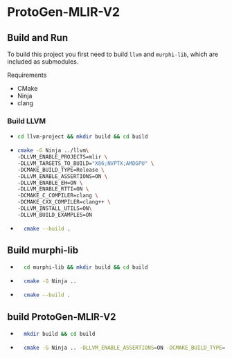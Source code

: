 # ProtoGen-MLIR-V2

## Build and Run

To build this project you first need to build `llvm` and `murphi-lib`, which are included as submodules.

Requirements
- CMake
- Ninja
- clang


### Build LLVM
- ```zsh 
  cd llvm-project && mkdir build && cd build
  ```

- ```zsh 
  cmake -G Ninja ../llvm\
  -DLLVM_ENABLE_PROJECTS=mlir \
  -DLLVM_TARGETS_TO_BUILD="X86;NVPTX;AMDGPU" \
  -DCMAKE_BUILD_TYPE=Release \
  -DLLVM_ENABLE_ASSERTIONS=ON \
  -DLLVM_ENABLE_EH=ON \
  -DLLVM_ENABLE_RTTI=ON \
  -DCMAKE_C_COMPILER=clang \
  -DCMAKE_CXX_COMPILER=clang++ \
  -DLLVM_INSTALL_UTILS=ON\
  -DLLVM_BUILD_EXAMPLES=ON
  ```
- ```zsh
    cmake --build .
  ```


## Build murphi-lib
- ```zsh 
    cd murphi-lib && mkdir build && cd build
    ```
- ```zsh 
    cmake -G Ninja ..
    ```
- ```zsh 
    cmake --build .
    ```


## build ProtoGen-MLIR-V2

- ```zsh 
    mkdir build && cd build
    ```

- ```zsh 
    cmake -G Ninja .. -DLLVM_ENABLE_ASSERTIONS=ON -DCMAKE_BUILD_TYPE=DEBUG
    ```
